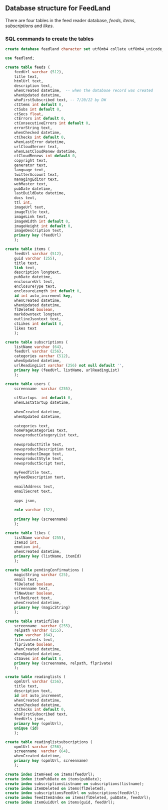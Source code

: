 ## Database structure for FeedLand

There are four tables in the feed reader database, <i>feeds, items</i>, <i>subscriptions</i> and <i>likes</i>.

### SQL commands to create the tables

```SQLcreate database feedland character set utf8mb4 collate utf8mb4_unicode_ci;use feedland;create table feeds (	feedUrl varchar (512), 	title text, 	htmlUrl text, 	description text, 	whenCreated datetime,  -- when the database record was created	whenUpdated datetime, 	whoFirstSubscribed text, -- 7/20/22 by DW	ctItems int default 0,	ctSubs int default 0,	ctSecs float,	ctErrors int default 0, 	ctConsecutiveErrors int default 0, 	errorString text, 	whenChecked datetime, 	ctChecks int default 0, 	whenLastError datetime, 	urlCloudServer text, 	whenLastCloudRenew datetime, 	ctCloudRenews int default 0, 	copyright text,	generator text,	language text,	twitterAccount text,	managingEditor text,	webMaster text,	pubDate datetime,	lastBuildDate datetime,	docs text,	ttl int,	imageUrl text,	imageTitle text,	imageLink text,	imageWidth int default 0,	imageHeight int default 0,	imageDescription text,	primary key (feedUrl)	);create table items (	feedUrl varchar (512), 	guid varchar (255), 	title text, 	link text, 	description longtext,  	pubDate datetime, 	enclosureUrl text, 	enclosureType text, 	enclosureLength int default 0, 	id int auto_increment key, 	whenCreated datetime, 	whenUpdated datetime, 	flDeleted boolean, 	markdowntext longtext,	outlineJsontext text, 	ctLikes int default 0,	likes text	);create table subscriptions (	listName varchar (64), 	feedUrl varchar (256), 	categories varchar (512), 	whenUpdated datetime, 	urlReadingList varchar (256) not null default '',	primary key (feedUrl, listName, urlReadingList)	);create table users (	screenname  varchar (255), 		ctStartups  int default 0,	whenLastStartup datetime,		whenCreated datetime, 	whenUpdated datetime, 		categories text, 	homePageCategories text, 	newsproductCategoryList text,		newsproductTitle text,	newsproductDescription text,	newsproductImage text,	newsproductStyle text,	newsproductScript text,		myFeedTitle text,	myFeedDescription text,		emailAddress text,	emailSecret text,		apps json,		role varchar (32),		primary key (screenname)	);create table likes (	listName varchar (255), 	itemId int,	emotion int,	whenCreated datetime, 	primary key (listName, itemId)	);create table pendingConfirmations (	magicString varchar (25),	email text,	flDeleted boolean, 	screenname text,	flNewUser boolean,	urlRedirect text,	whenCreated datetime,	primary key (magicString)	);create table staticfiles (	screenname  varchar (255), 	relpath varchar (255), 	type varchar (64),	filecontents text,	flprivate boolean,	whenCreated datetime, 	whenUpdated datetime, 	ctSaves int default 0,	primary key (screenname, relpath, flprivate)	);create table readinglists (	opmlUrl varchar (256), 	title text,	description text,	id int auto_increment, 	whenCreated datetime,	whenChecked datetime,	ctChecks int default 0,	whoFirstSubscribed text,	feedUrls json,	primary key (opmlUrl),	unique (id)	);create table readinglistsubscriptions (	opmlUrl varchar (256), 	screenname  varchar (64), 	whenCreated datetime, 	primary key (opmlUrl, screenname)	);create index itemFeed on items(feedUrl);create index itemPubDate on items(pubDate);create index subscriptionsListname on subscriptions(listname);create index itemDeleted on items(flDeleted);create index subscriptionsFeedUrl on subscriptions(feedUrl);create index feedItemIndex on items(flDeleted, pubDate, feedUrl);create index itemGuidUrl on items(guid, feedUrl);```

